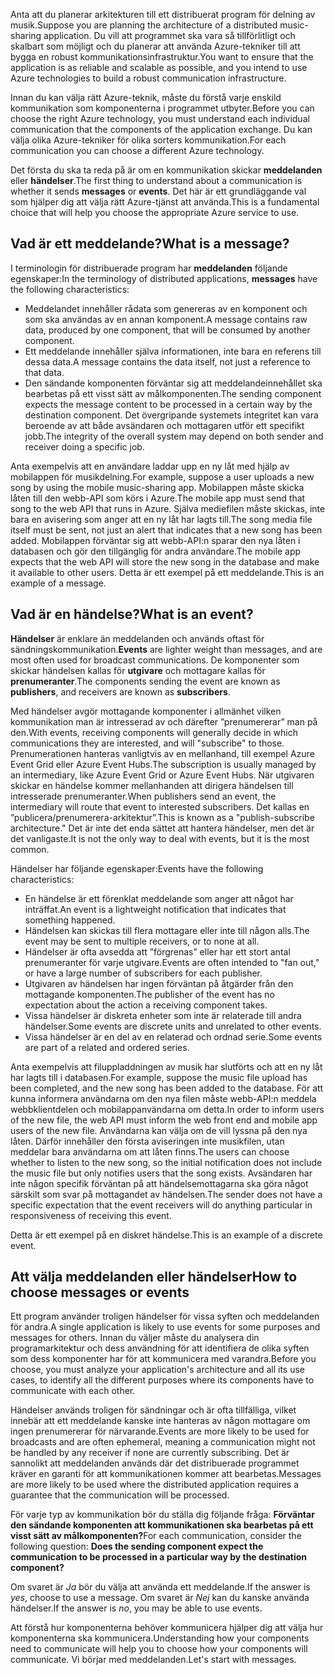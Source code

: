 <span data-ttu-id="55d08-101">Anta att du planerar arkitekturen till ett distribuerat program för delning av musik.</span><span class="sxs-lookup"><span data-stu-id="55d08-101">Suppose you are planning the architecture of a distributed music-sharing application.</span></span> <span data-ttu-id="55d08-102">Du vill att programmet ska vara så tillförlitligt och skalbart som möjligt och du planerar att använda Azure-tekniker till att bygga en robust kommunikationsinfrastruktur.</span><span class="sxs-lookup"><span data-stu-id="55d08-102">You want to ensure that the application is as reliable and scalable as possible, and you intend to use Azure technologies to build a robust communication infrastructure.</span></span>

<span data-ttu-id="55d08-103">Innan du kan välja rätt Azure-teknik, måste du förstå varje enskild kommunikation som komponenterna i programmet utbyter.</span><span class="sxs-lookup"><span data-stu-id="55d08-103">Before you can choose the right Azure technology, you must understand each individual communication that the components of the application exchange.</span></span> <span data-ttu-id="55d08-104">Du kan välja olika Azure-tekniker för olika sorters kommunikation.</span><span class="sxs-lookup"><span data-stu-id="55d08-104">For each communication you can choose a different Azure technology.</span></span>

<span data-ttu-id="55d08-105">Det första du ska ta reda på är om en kommunikation skickar **meddelanden** eller **händelser**.</span><span class="sxs-lookup"><span data-stu-id="55d08-105">The first thing to understand about a communication is whether it sends **messages** or **events**.</span></span> <span data-ttu-id="55d08-106">Det här är ett grundläggande val som hjälper dig att välja rätt Azure-tjänst att använda.</span><span class="sxs-lookup"><span data-stu-id="55d08-106">This is a fundamental choice that will help you choose the appropriate Azure service to use.</span></span>

## <a name="what-is-a-message"></a><span data-ttu-id="55d08-107">Vad är ett meddelande?</span><span class="sxs-lookup"><span data-stu-id="55d08-107">What is a message?</span></span>
<span data-ttu-id="55d08-108">I terminologin för distribuerade program har **meddelanden** följande egenskaper:</span><span class="sxs-lookup"><span data-stu-id="55d08-108">In the terminology of distributed applications, **messages** have the following characteristics:</span></span>

- <span data-ttu-id="55d08-109">Meddelandet innehåller rådata som genereras av en komponent och som ska användas av en annan komponent.</span><span class="sxs-lookup"><span data-stu-id="55d08-109">A message contains raw data, produced by one component, that will be consumed by another component.</span></span>
- <span data-ttu-id="55d08-110">Ett meddelande innehåller själva informationen, inte bara en referens till dessa data.</span><span class="sxs-lookup"><span data-stu-id="55d08-110">A message contains the data itself, not just a reference to that data.</span></span>
- <span data-ttu-id="55d08-111">Den sändande komponenten förväntar sig att meddelandeinnehållet ska bearbetas på ett visst sätt av målkomponenten.</span><span class="sxs-lookup"><span data-stu-id="55d08-111">The sending component expects the message content to be processed in a certain way by the destination component.</span></span> <span data-ttu-id="55d08-112">Det övergripande systemets integritet kan vara beroende av att både avsändaren och mottagaren utför ett specifikt jobb.</span><span class="sxs-lookup"><span data-stu-id="55d08-112">The integrity of the overall system may depend on both sender and receiver doing a specific job.</span></span>

<span data-ttu-id="55d08-113">Anta exempelvis att en användare laddar upp en ny låt med hjälp av mobilappen för musikdelning.</span><span class="sxs-lookup"><span data-stu-id="55d08-113">For example, suppose a user uploads a new song by using the mobile music-sharing app.</span></span> <span data-ttu-id="55d08-114">Mobilappen måste skicka låten till den webb-API som körs i Azure.</span><span class="sxs-lookup"><span data-stu-id="55d08-114">The mobile app must send that song to the web API that runs in Azure.</span></span> <span data-ttu-id="55d08-115">Själva mediefilen måste skickas, inte bara en avisering som anger att en ny låt har lagts till.</span><span class="sxs-lookup"><span data-stu-id="55d08-115">The song media file itself must be sent, not just an alert that indicates that a new song has been added.</span></span> <span data-ttu-id="55d08-116">Mobilappen förväntar sig att webb-API:n sparar den nya låten i databasen och gör den tillgänglig för andra användare.</span><span class="sxs-lookup"><span data-stu-id="55d08-116">The mobile app expects that the web API will store the new song in the database and make it available to other users.</span></span> <span data-ttu-id="55d08-117">Detta är ett exempel på ett meddelande.</span><span class="sxs-lookup"><span data-stu-id="55d08-117">This is an example of a message.</span></span>

## <a name="what-is-an-event"></a><span data-ttu-id="55d08-118">Vad är en händelse?</span><span class="sxs-lookup"><span data-stu-id="55d08-118">What is an event?</span></span>

<span data-ttu-id="55d08-119">**Händelser** är enklare än meddelanden och används oftast för sändningskommunikation.</span><span class="sxs-lookup"><span data-stu-id="55d08-119">**Events** are lighter weight than messages, and are most often used for broadcast communications.</span></span> <span data-ttu-id="55d08-120">De komponenter som skickar händelsen kallas för **utgivare** och mottagare kallas för **prenumeranter**.</span><span class="sxs-lookup"><span data-stu-id="55d08-120">The components sending the event are known as **publishers**, and receivers are known as **subscribers**.</span></span>

<span data-ttu-id="55d08-121">Med händelser avgör mottagande komponenter i allmänhet vilken kommunikation man är intresserad av och därefter ”prenumererar” man på den.</span><span class="sxs-lookup"><span data-stu-id="55d08-121">With events, receiving components will generally decide in which communications they are interested, and will "subscribe" to those.</span></span> <span data-ttu-id="55d08-122">Prenumerationen hanteras vanligtvis av en mellanhand, till exempel Azure Event Grid eller Azure Event Hubs.</span><span class="sxs-lookup"><span data-stu-id="55d08-122">The subscription is usually managed by an intermediary, like Azure Event Grid or Azure Event Hubs.</span></span> <span data-ttu-id="55d08-123">När utgivaren skickar en händelse kommer mellanhanden att dirigera händelsen till intresserade prenumeranter.</span><span class="sxs-lookup"><span data-stu-id="55d08-123">When publishers send an event, the intermediary will route that event to interested subscribers.</span></span> <span data-ttu-id="55d08-124">Det kallas en ”publicera/prenumerera-arkitektur”.</span><span class="sxs-lookup"><span data-stu-id="55d08-124">This is known as a "publish-subscribe architecture."</span></span> <span data-ttu-id="55d08-125">Det är inte det enda sättet att hantera händelser, men det är det vanligaste.</span><span class="sxs-lookup"><span data-stu-id="55d08-125">It is not the only way to deal with events, but it is the most common.</span></span>

<span data-ttu-id="55d08-126">Händelser har följande egenskaper:</span><span class="sxs-lookup"><span data-stu-id="55d08-126">Events have the following characteristics:</span></span>

- <span data-ttu-id="55d08-127">En händelse är ett förenklat meddelande som anger att något har inträffat.</span><span class="sxs-lookup"><span data-stu-id="55d08-127">An event is a lightweight notification that indicates that something happened.</span></span>
- <span data-ttu-id="55d08-128">Händelsen kan skickas till flera mottagare eller inte till någon alls.</span><span class="sxs-lookup"><span data-stu-id="55d08-128">The event may be sent to multiple receivers, or to none at all.</span></span>
- <span data-ttu-id="55d08-129">Händelser är ofta avsedda att ”förgrenas” eller har ett stort antal prenumeranter för varje utgivare.</span><span class="sxs-lookup"><span data-stu-id="55d08-129">Events are often intended to "fan out," or have a large number of subscribers for each publisher.</span></span>
- <span data-ttu-id="55d08-130">Utgivaren av händelsen har ingen förväntan på åtgärder från den mottagande komponenten.</span><span class="sxs-lookup"><span data-stu-id="55d08-130">The publisher of the event has no expectation about the action a receiving component takes.</span></span>
- <span data-ttu-id="55d08-131">Vissa händelser är diskreta enheter som inte är relaterade till andra händelser.</span><span class="sxs-lookup"><span data-stu-id="55d08-131">Some events are discrete units and unrelated to other events.</span></span> 
- <span data-ttu-id="55d08-132">Vissa händelser är en del av en relaterad och ordnad serie.</span><span class="sxs-lookup"><span data-stu-id="55d08-132">Some events are part of a related and ordered series.</span></span>  

<span data-ttu-id="55d08-133">Anta exempelvis att filuppladdningen av musik har slutförts och att en ny låt har lagts till i databasen.</span><span class="sxs-lookup"><span data-stu-id="55d08-133">For example, suppose the music file upload has been completed, and the new song has been added to the database.</span></span> <span data-ttu-id="55d08-134">För att kunna informera användarna om den nya filen måste webb-API:n meddela webbklientdelen och mobilappanvändarna om detta.</span><span class="sxs-lookup"><span data-stu-id="55d08-134">In order to inform users of the new file, the web API must inform the web front end and mobile app users of the new file.</span></span> <span data-ttu-id="55d08-135">Användarna kan välja om de vill lyssna på den nya låten. Därför innehåller den första aviseringen inte musikfilen, utan meddelar bara användarna om att låten finns.</span><span class="sxs-lookup"><span data-stu-id="55d08-135">The users can choose whether to listen to the new song, so the initial notification does not include the music file but only notifies users that the song exists.</span></span> <span data-ttu-id="55d08-136">Avsändaren har inte någon specifik förväntan på att händelsemottagarna ska göra något särskilt som svar på mottagandet av händelsen.</span><span class="sxs-lookup"><span data-stu-id="55d08-136">The sender does not have a specific expectation that the event receivers will do anything particular in responsiveness of receiving this event.</span></span>

<span data-ttu-id="55d08-137">Detta är ett exempel på en diskret händelse.</span><span class="sxs-lookup"><span data-stu-id="55d08-137">This is an example of a discrete event.</span></span>

## <a name="how-to-choose-messages-or-events"></a><span data-ttu-id="55d08-138">Att välja meddelanden eller händelser</span><span class="sxs-lookup"><span data-stu-id="55d08-138">How to choose messages or events</span></span>

<span data-ttu-id="55d08-139">Ett program använder troligen händelser för vissa syften och meddelanden för andra.</span><span class="sxs-lookup"><span data-stu-id="55d08-139">A single application is likely to use events for some purposes and messages for others.</span></span> <span data-ttu-id="55d08-140">Innan du väljer måste du analysera din programarkitektur och dess användning för att identifiera de olika syften som dess komponenter har för att kommunicera med varandra.</span><span class="sxs-lookup"><span data-stu-id="55d08-140">Before you choose, you must analyze your application's architecture and all its use cases, to identify all the different purposes where its components have to communicate with each other.</span></span>

<span data-ttu-id="55d08-141">Händelser används troligen för sändningar och är ofta tillfälliga, vilket innebär att ett meddelande kanske inte hanteras av någon mottagare om ingen prenumererar för närvarande.</span><span class="sxs-lookup"><span data-stu-id="55d08-141">Events are more likely to be used for broadcasts and are often ephemeral, meaning a communication might not be handled by any receiver if none are currently subscribing.</span></span> <span data-ttu-id="55d08-142">Det är sannolikt att meddelanden används där det distribuerade programmet kräver en garanti för att kommunikationen kommer att bearbetas.</span><span class="sxs-lookup"><span data-stu-id="55d08-142">Messages are more likely to be used where the distributed application requires a guarantee that the communication will be processed.</span></span>

<span data-ttu-id="55d08-143">För varje typ av kommunikation bör du ställa dig följande fråga: **Förväntar den sändande komponenten att kommunikationen ska bearbetas på ett visst sätt av målkomponenten?**</span><span class="sxs-lookup"><span data-stu-id="55d08-143">For each communication, consider the following question: **Does the sending component expect the communication to be processed in a particular way by the destination component?**</span></span>

<span data-ttu-id="55d08-144">Om svaret är _Ja_ bör du välja att använda ett meddelande.</span><span class="sxs-lookup"><span data-stu-id="55d08-144">If the answer is _yes_, choose to use a message.</span></span> <span data-ttu-id="55d08-145">Om svaret är _Nej_ kan du kanske använda händelser.</span><span class="sxs-lookup"><span data-stu-id="55d08-145">If the answer is _no_, you may be able to use events.</span></span>

<span data-ttu-id="55d08-146">Att förstå hur komponenterna behöver kommunicera hjälper dig att välja hur komponenterna ska kommunicera.</span><span class="sxs-lookup"><span data-stu-id="55d08-146">Understanding how your components need to communicate will help you to choose how your components will communicate.</span></span> <span data-ttu-id="55d08-147">Vi börjar med meddelanden.</span><span class="sxs-lookup"><span data-stu-id="55d08-147">Let's start with messages.</span></span>